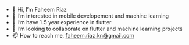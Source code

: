 - 👋 Hi, I’m Faheem Riaz
- 👀 I’m interested in mobile developement and machine learning
- 🌱 I’m have 1.5 year experience in flutter
- 💞️ I’m looking to collaborate on flutter and machine learning projects
- 📫 How to reach me, faheem.riaz.kn@gmail.com

<!---
feemagdev/feemagdev is a ✨ special ✨ repository because its `README.md` (this file) appears on your GitHub profile.
You can click the Preview link to take a look at your changes.
--->
